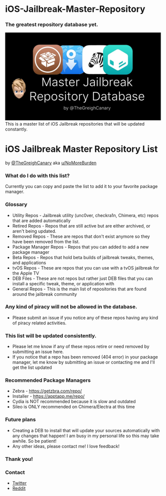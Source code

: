 # iOS-Jailbreak-Master-Repository
### The greatest repository database yet.
![MasterRepo](https://github.com/Greigh/iOS-Jailbreak-Master-Repository/blob/master/assets/MasterRepo-Picture.jpg)
This is a master list of iOS Jailbreak repositories that will be updated constantly.

# iOS Jailbreak Master Repository List<br/>
by [@TheGreighCanary](https://twitter.com/TheGreighCanary) aka [u/NoMoreBurden](https://reddit.com/u/nomoreburden)<br/>

### What do I do with this list?
Currently you can copy and paste the list to add it to your favorite package manager.

### Glossary
* Utility Repos - Jailbreak utility (unc0ver, checkra1n, Chimera, etc) repos that are added automatically
* Retired Repos - Repos that are still active but are either archived, or aren't being updated.
* Removed Repos - These are repos that don't exist anymore so they have been removed from the list.
* Package Manager Repos - Repos that you can added to add a new package manager
* Beta Repos - Repos that hold beta builds of jailbreak tweaks, themes, and applications
* tvOS Repos - These are repos that you can use with a tvOS jailbreak for the Apple TV
* DEB Files - These are not repos but rather just DEB files that you can install a specific tweak, theme, or application with
* General Repos - This is the main list of repositories that are found around the jailbreak community

### Any kind of piracy will not be allowed in the database.
* Please submit an issue if you notice any of these repos having any kind of piracy related activities.

### This list will be updated consistently.
* Please let me know if any of these repos retire or need removed by submitting an issue here.
* If you notice that a repo has been removed (404 error) in your package manager, let me know by submitting an issue or contacting me and I'll get the list updated

### Recommended Package Managers 
* Zebra - https://getzbra.com/repo/
* Installer - https://apptapp.me/repo/
* Cydia is NOT recommended because it is slow and outdated
* Sileo is ONLY recommended on Chimera/Electra at this time

### Future plans
* Creating a DEB to install that will update your sources automatically with any changes that happen! I am busy in my personal life so this may take awhile. So be patient!
* Any other ideas, please contact me! I love feedback!

### Thank you!

### Contact
* [Twitter](https://twitter.com/thegreighcanary)<br/>
* [Reddit](https://reddit.com/u/nomoreburden)
